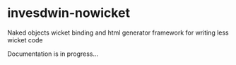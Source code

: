 # invesdwin-nowicket
Naked objects wicket binding and html generator framework for writing less wicket code

Documentation is in progress...
